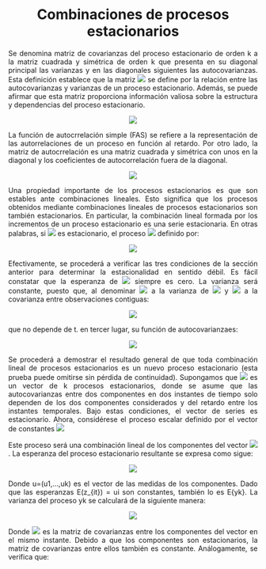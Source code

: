 <h1 align="center">Combinaciones de procesos estacionarios</h1>

<p align="justify">Se denomina matriz de covarianzas del proceso estacionario de orden k a la matriz cuadrada y simétrica de orden k que presenta en su diagonal principal las varianzas y en las diagonales siguientes las autocovarianzas. Esta definición establece que la matriz <img src="https://latex.codecogs.com/svg.image?&space;\Gamma_{k}"> se define por la relación entre las autocovarianzas y varianzas de un proceso estacionario. Además, se puede afirmar que esta matriz proporciona información valiosa sobre la estructura y dependencias del proceso estacionario.<p>

<p align="center"><img src="https://latex.codecogs.com/svg.image?\Gamma_{k}&space;=&space;E[\begin{bmatrix}z_{t}&space;-&space;\mu&space;\\z_{t-1}&space;-&space;\mu\\z_{t-2}&space;-&space;\mu\end{bmatrix}&space;\begin{bmatrix}&space;z_{t}-\mu&space;&&space;z_{t-1}-\mu&space;&&space;z_{t-2}-\mu&space;\\\end{bmatrix}]"> </p>

<p align="justify">La función de autocrrelación simple (FAS) se refiere a la representación de las autorrelaciones de un proceso en función al retardo. Por otro lado, la matriz de autocrrelación es una matriz cuadrada y simétrica con unos en la diagonal y los coeficientes de autocorrelación fuera de la diagonal.<p>
  
<p align="center"><img src="https://latex.codecogs.com/svg.image?R_{k}&space;=&space;\begin{bmatrix}1&space;&&space;\rho_{1}&space;&space;&&space;\rho_{k-1}&space;&space;\\\rho_{1}&space;&&space;1&space;&&space;\rho_{k-2}&space;\\\rho_{k-1}&space;&&space;\rho_{k-2}&space;&&space;1&space;\\\end{bmatrix}">  </p>

<p align="justify">Una propiedad importante de los procesos estacionarios es que son estables ante combinaciones lineales. Esto significa que los procesos obtenidos mediante combinaciones lineales de procesos estacionarios son también estacionarios. En particular, la combinación lineal formada por los incrementos de un proceso estacionario es una serie estacionaria. En otras palabras, si <img src="https://latex.codecogs.com/svg.image?z_{t}"> es estacionario, el proceso <img src="https://latex.codecogs.com/svg.image?w_{t}"> definido por:  <p>
  
<p align="center"><img src="https://latex.codecogs.com/svg.image?\omega_{t}=z_{t}-z_{t-1}">  </p>

<p align="justify">Efectivamente, se procederá a verificar las tres condiciones de la sección anterior para determinar la estacionalidad en sentido débil. Es fácil constatar que la esperanza de <img src="https://latex.codecogs.com/svg.image?\omega_{t}">  siempre es cero. La varianza será constante, puesto que, al denominar <img src="https://latex.codecogs.com/svg.image?\sigma&amp;space;^{2}"> a la varianza de <img src="https://latex.codecogs.com/svg.image?&amp;space;z_{t}"> y <img src="https://latex.codecogs.com/svg.image?\gamma_{1}"> a la covarianza entre observaciones contiguas: </p>

<p align="center"><img src="https://latex.codecogs.com/svg.image?Var(\omega_{t})=Var(z_{t})+Var(z_{t-1})-2Cov(z_{t},z_{t-1})=2(\sigma^{2}-\gamma_{1})">  </p>

<p align="justify">que no depende de t. en tercer lugar, su función de autocovarianzaes: </p>

<p align="center"><img src="https://latex.codecogs.com/svg.image?cov(\omega_{t},\omega_{t&amp;plus;k})=E[(z_{t}-z_{t-1})(z_{t&amp;plus;k}-z_{t&amp;plus;k-1})]=2\gamma_{k}-\gamma_{k&amp;plus;1}-\gamma_{k-1}&amp;space;">  </p>

<p align="justify"> Se procederá a demostrar el resultado general de que toda combinación lineal de procesos estacionarios es un nuevo proceso estacionario (esta prueba puede omitirse sin pérdida de continuidad). Supongamos que <img src="https://latex.codecogs.com/svg.image?z_{t}&amp;space;=&amp;space;(z_{1t},...,z_{kt})"> es un vector de k procesos estacionarios, donde se asume que las autocovarianzas entre dos componentes en dos instantes de tiempo solo dependen de los dos componentes considerados y del retardo entre los instantes temporales. Bajo estas condiciones, el vector de series es estacionario. Ahora, considérese el proceso escalar definido por el vector de constantes <img src="https://latex.codecogs.com/svg.image?c'&amp;space;=&amp;space;(c_{1},...,c_{2}).">  </p>


<p align="justify"> Este proceso será una combinación lineal de los componentes del vector <img src="https://latex.codecogs.com/svg.image?z_{t}">. La esperanza del proceso estacionario resultante se expresa como sigue: </p>

<p align="center"><img src="https://latex.codecogs.com/svg.image?E(y_{t})=c_{1}E(z_{1t})&amp;plus;...&amp;plus;c_{k}E(z_{kt})=c^{'}\mu&amp;space;">  </p>

<p align="justify"> Donde u=(u1,...,uk) es el vector de las medidas de los componentes. Dado que las esperanzas E(z_{it}) = ui son constantes, también lo es E{yk}. La varianza del proceso yk se calculará de la siguiente manera: </p>

<p align="center"><img src="https://latex.codecogs.com/svg.image?var(y_{k})=E(c^{'}(z_{t}-\mu)(z_{t}-\mu)^{'}c)=c^{'}\Gamma_{z}c">  </p>

<p align="justify">  Donde <img src="https://latex.codecogs.com/svg.image?\Gamma_{z}&amp;space;"> es la matriz de covarianzas entre los componentes del vector en el mismo instante. Debido a que los componentes son estacionarios, la matriz de covarianzas entre ellos también es constante. Análogamente, se verifica que: </p>








